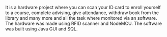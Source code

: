 It is a hardware project where you can scan your ID card to enroll yourself to a course, complete advising, give attendance, withdraw book from the library and many more and all the task where monitored via an software. The hardware was made using RFID scanner and NodeMCU. The software was built using Java GUI and SQL. 
